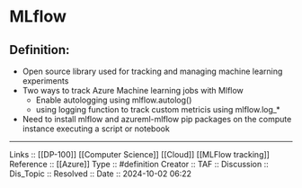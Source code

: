 # MLflow

## Definition:

- Open source library used for tracking and managing machine learning experiments
- Two ways to track Azure Machine learning jobs with Mlflow
	- Enable autologging using mlflow.autolog()
	- using logging function to track custom metricis using mlflow.log_*
- Need to install mlflow and azureml-mlflow pip packages on the compute instance executing a script or notebook
---
Links :: [[DP-100]] [[Computer Science]] [[Cloud]] [[MLFlow tracking]]
Reference ::  [[Azure]]
Type :: #definition
Creator ::
TAF ::
Discussion ::
Dis_Topic :: 
Resolved ::
Date :: 2024-10-02 06:22